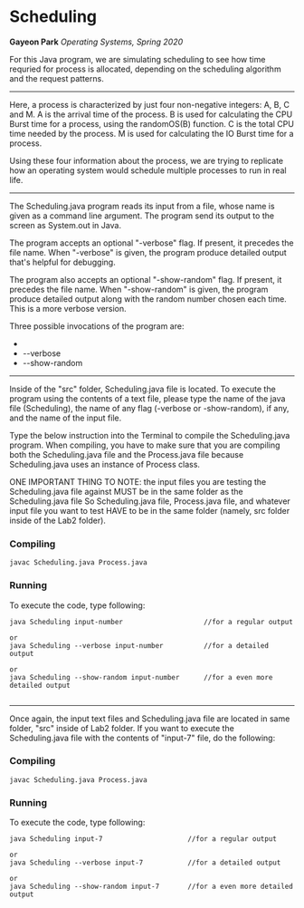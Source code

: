 Scheduling
===============
**Gayeon Park**
*Operating Systems, Spring 2020*

For this Java program, we are simulating scheduling to see how time requried for process is allocated, depending on the scheduling algorithm and the request patterns. 


***
Here, a process is characterized by just four non-negative integers: A, B, C and M.
A is the arrival time of the process. B is used for calculating the CPU Burst time for a process, using the randomOS(B) function. C is the total CPU time needed by the process. M is used for calculating the IO Burst time for a process.

Using these four information about the process, we are trying to replicate how an operating system would schedule multiple processes to run in real life.


***
The Scheduling.java program reads its input from a file, whose name is given as a command line argument. The program send its output to the screen as System.out in Java.

The program accepts an optional "-verbose" flag. If present, it precedes the file name. When "-verbose" is given, the program produce detailed output that's helpful for debugging. 

The program also accepts an optional "-show-random" flag. If present, it precedes the file name. When "-show-random" is given, the program produce detailed output along with the random number chosen each time. This is a more verbose version.

Three possible invocations of the program are:
* <program-name> <input-filename>
* <program-name> --verbose <input-filename>
* <program-name> --show-random <input-filename>
     

***
Inside of the "src" folder, Scheduling.java file is located.
To execute the program using the contents of a text file, please type the name of the java file (Scheduling), the name of any flag (-verbose or -show-random), if any, and the name of the input file. 

Type the below instruction into the Terminal to compile the Scheduling.java program.
When compiling, you have to make sure that you are compiling both the Scheduling.java file and the Process.java file because Scheduling.java uses an instance of Process class.

ONE IMPORTANT THING TO NOTE: the input files you are testing the Scheduling.java file against MUST be in the same folder as the Scheduling.java file
So Scheduling.java file, Process.java file, and whatever input file you want to test HAVE to be in the same folder (namely, src folder inside of the Lab2 folder).

### Compiling
```
javac Scheduling.java Process.java
```

### Running
To execute the code, type following:
```
java Scheduling input-number                    //for a regular output

or 
java Scheduling --verbose input-number          //for a detailed output

or
java Scheduling --show-random input-number      //for a even more detailed output


```

***
Once again, the input text files and Scheduling.java file are located in same folder, "src" inside of Lab2 folder. 
If you want to execute the Scheduling.java file with the contents of "input-7" file, do the following: 

### Compiling
```
javac Scheduling.java Process.java
```

### Running
To execute the code, type following:
```
java Scheduling input-7                     //for a regular output

or
java Scheduling --verbose input-7           //for a detailed output

or
java Scheduling --show-random input-7       //for a even more detailed output


```
